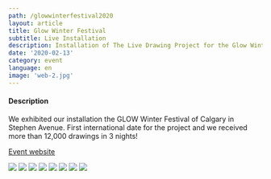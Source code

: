 ```yaml
---
path: /glowwinterfestival2020
layout: article
title: Glow Winter Festival
subtitle: Live Installation
description: Installation of The Live Drawing Project for the Glow Winter Festival of Calgary, Alberta, Canada
date: '2020-02-13'
category: event
language: en
image: 'web-2.jpg'
---
```


#### Description

We exhibited our installation the GLOW Winter Festival of Calgary in Stephen Avenue. First international date for the project and we received more than 12,000 drawings in 3 nights!

[Event website](https://glowyyc.com/)

<photo-grid>
<img src="web-3.jpg"/>
<img src="web-5.jpg"/>
<img src="web-6.jpg"/>
<img src="web-1.jpg"/>
<img src="web-2.jpg"/>
<img src="web-7.jpg"/>
<img src="web-11.jpg"/>
<img src="web-12.jpg"/>
</photo-grid>
